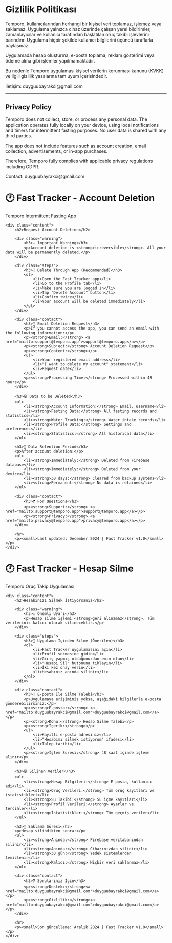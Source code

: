 <html lang="tr">
<head>
  <meta charset="UTF-8" />
  <meta name="viewport" content="width=device-width, initial-scale=1.0"/>
  <title>Gizlilik Politikası | Temporo</title>
</head>
<body>
  <h1>Gizlilik Politikası</h1>
  <p>Temporo, kullanıcılarından herhangi bir kişisel veri toplamaz, işlemez veya saklamaz. Uygulama yalnızca cihaz üzerinde çalışan yerel bildirimler, zamanlayıcılar ve kullanıcı tarafından başlatılan oruç takibi işlevlerini barındırır. Uygulama hiçbir şekilde kullanıcı bilgilerini üçüncü taraflarla paylaşmaz.</p>
  <p>Uygulamada hesap oluşturma, e-posta toplama, reklam gösterimi veya ödeme alma gibi işlemler yapılmamaktadır.</p>
  <p>Bu nedenle Temporo uygulaması kişisel verilerin korunması kanunu (KVKK) ve ilgili gizlilik yasalarına tam uyum içerisindedir.</p>
  <p>İletişim: duyguubayrakci@gmail.com</p>
  <hr />
  <h2>Privacy Policy</h2>
  <p>Temporo does not collect, store, or process any personal data. The application operates fully locally on your device, using local notifications and timers for intermittent fasting purposes. No user data is shared with any third parties.</p>
  <p>The app does not include features such as account creation, email collection, advertisements, or in-app purchases.</p>
  <p>Therefore, Temporo fully complies with applicable privacy regulations including GDPR.</p>
  <p>Contact: duyguubayrakci@gmail.com</p>
  
<body>
    <div class="header">
        <h1>🕐 Fast Tracker - Account Deletion</h1>
        <p>Temporo Intermittent Fasting App</p>
    </div>

    <div class="content">
        <h2>Request Account Deletion</h2>
        
        <div class="warning">
            <h3>⚠️ Important Warning</h3>
            <p>Account deletion is <strong>irreversible</strong>. All your data will be permanently deleted.</p>
        </div>

        <div class="steps">
            <h3>📱 Delete Through App (Recommended)</h3>
            <ol>
                <li>Open the Fast Tracker app</li>
                <li>Go to the Profile tab</li>
                <li>Make sure you are logged in</li>
                <li>Tap "Delete Account" button</li>
                <li>Confirm twice</li>
                <li>Your account will be deleted immediately</li>
            </ol>
        </div>

        <div class="contact">
            <h3>📧 Email Deletion Request</h3>
            <p>If you cannot access the app, you can send an email with the following information:</p>
            <p><strong>Email:</strong> <a href="mailto:support@temporo.app">support@temporo.app</a></p>
            <p><strong>Subject:</strong> Account Deletion Request</p>
            <p><strong>Content:</strong></p>
            <ul>
                <li>Your registered email address</li>
                <li>"I want to delete my account" statement</li>
                <li>Request date</li>
            </ul>
            <p><strong>Processing Time:</strong> Processed within 48 hours</p>
        </div>

        <h3>🗑️ Data to be Deleted</h3>
        <ul>
            <li><strong>Account Information:</strong> Email, username</li>
            <li><strong>Fasting Data:</strong> All fasting records and statistics</li>
            <li><strong>Water Tracking:</strong> Water intake records</li>
            <li><strong>Profile Data:</strong> Settings and preferences</li>
            <li><strong>Statistics:</strong> All historical data</li>
        </ul>

        <h3>💾 Data Retention Period</h3>
        <p>After account deletion:</p>
        <ul>
            <li><strong>Immediately:</strong> Deleted from Firebase database</li>
            <li><strong>Immediately:</strong> Deleted from your device</li>
            <li><strong>30 days:</strong> Cleared from backup systems</li>
            <li><strong>Permanent:</strong> No data is retained</li>
        </ul>

        <div class="contact">
            <h3>❓ For Questions</h3>
            <p><strong>Support:</strong> <a href="mailto:support@temporo.app">support@temporo.app</a></p>
            <p><strong>Privacy:</strong> <a href="mailto:privacy@temporo.app">privacy@temporo.app</a></p>
        </div>

        <hr>
        <p><small>Last updated: December 2024 | Fast Tracker v1.0</small></p>
    </div>
</body>
    <div class="header">
        <h1>🕐 Fast Tracker - Hesap Silme</h1>
        <p>Temporo Oruç Takip Uygulaması</p>
    </div>

    <div class="content">
        <h2>Hesabınızı Silmek İstiyorsanız</h2>
        
        <div class="warning">
            <h3>⚠️ Önemli Uyarı</h3>
            <p>Hesap silme işlemi <strong>geri alınamaz</strong>. Tüm verileriniz kalıcı olarak silinecektir.</p>
        </div>

        <div class="steps">
            <h3>📱 Uygulama İçinden Silme (Önerilen)</h3>
            <ol>
                <li>Fast Tracker uygulamasını açın</li>
                <li>Profil sekmesine gidin</li>
                <li>Giriş yapmış olduğunuzdan emin olun</li>
                <li>"Hesabı Sil" butonuna tıklayın</li>
                <li>İki kez onay verin</li>
                <li>Hesabınız anında silinir</li>
            </ol>
        </div>

        <div class="contact">
            <h3>📧 E-posta İle Silme Talebi</h3>
            <p>Uygulamaya erişiminiz yoksa, aşağıdaki bilgilerle e-posta gönderebilirsiniz:</p>
            <p><strong>E-posta:</strong> <a href="mailto:duyguubayrakci@gmail.com">duyguubayrakci@gmail.com</a></p>
            <p><strong>Konu:</strong> Hesap Silme Talebi</p>
            <p><strong>İçerik:</strong></p>
            <ul>
                <li>Kayıtlı e-posta adresiniz</li>
                <li>"Hesabımı silmek istiyorum" ifadesi</li>
                <li>Talep tarihi</li>
            </ul>
            <p><strong>İşlem Süresi:</strong> 48 saat içinde işleme alınır</p>
        </div>

        <h3>🗑️ Silinen Veriler</h3>
        <ul>
            <li><strong>Hesap Bilgileri:</strong> E-posta, kullanıcı adı</li>
            <li><strong>Oruç Verileri:</strong> Tüm oruç kayıtları ve istatistikleri</li>
            <li><strong>Su Takibi:</strong> Su içme kayıtları</li>
            <li><strong>Profil Verileri:</strong> Ayarlar ve tercihler</li>
            <li><strong>İstatistikler:</strong> Tüm geçmiş veriler</li>
        </ul>

        <h3>💾 Saklama Süresi</h3>
        <p>Hesap silindikten sonra:</p>
        <ul>
            <li><strong>Anında:</strong> Firebase veritabanından silinir</li>
            <li><strong>Anında:</strong> Cihazınızdan silinir</li>
            <li><strong>30 gün:</strong> Yedek sistemlerden temizlenir</li>
            <li><strong>Kalıcı:</strong> Hiçbir veri saklanmaz</li>
        </ul>

        <div class="contact">
            <h3>❓ Sorularınız İçin</h3>
            <p><strong>Destek:</strong><a href="mailto:duyguubayrakci@gmail.com">duyguubayrakci@gmail.com</a></p>
            <p><strong>Gizlilik:</strong><a href="mailto:duyguubayrakci@gmail.com">duyguubayrakci@gmail.com</a></p>
        </div>

        <hr>
        <p><small>Son güncelleme: Aralık 2024 | Fast Tracker v1.0</small></p>
    </div>
</body>
</html>

